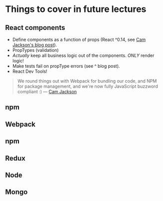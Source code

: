 # Things to cover in future lectures

## React components

- Define components as a function of props (React ^0.14, see [Cam Jackson's blog post](https://camjackson.net/post/9-things-every-reactjs-beginner-should-know)).
- PropTypes (validation)
- _Actually_ keep all business logic out of the components. _ONLY_ render logic!
- Make tests fail on propType errors (see ^ blog post).
- React Dev Tools!
> We round things out with Webpack for bundling our code, and NPM for package management, and we're now fully JavaScript buzzword compliant :) — [Cam Jackson](https://camjackson.net/post/9-things-every-reactjs-beginner-should-know)

## npm

## Webpack

## npm

## Redux

## Node

## Mongo
